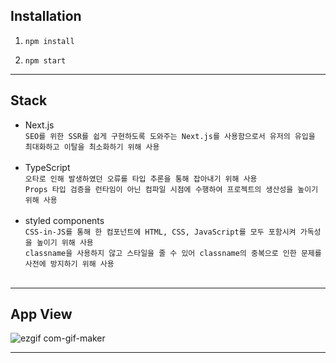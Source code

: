 ## Installation
1. `npm install`

2. `npm start`

--------

## Stack
- Next.js <br/>
    `SEO를 위한 SSR를 쉽게 구현하도록 도와주는 Next.js를 사용함으로서 유저의 유입을 최대화하고 이탈을 최소화하기 위해 사용`
    <br/> <br/>
- TypeScript <br/>
    `오타로 인해 발생하였던 오류를 타입 추론을 통해 잡아내기 위해 사용` <br/>
    `Props 타입 검증을 런타임이 아닌 컴파일 시점에 수행하여 프로젝트의 생산성을 높이기 위해 사용`
     <br/> <br/>
- styled components <br/>
    `CSS-in-JS를 통해 한 컴포넌트에 HTML, CSS, JavaScript를 모두 포함시켜 가독성을 높이기 위해 사용`<br/>
    `classname을 사용하지 않고 스타일을 줄 수 있어 classname의 중복으로 인한 문제를 사전에 방지하기 위해 사용`
     <br/> <br/>

--------

## App View

![ezgif com-gif-maker](https://user-images.githubusercontent.com/83056347/176737652-06cdd8e2-9763-4da6-a383-d0aa8544d3f4.gif)

---------

